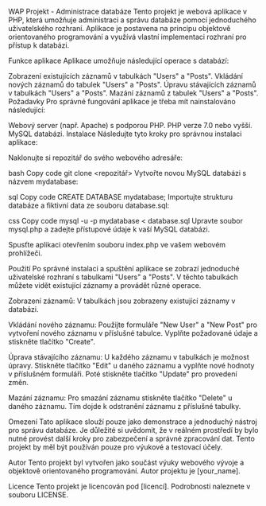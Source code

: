 WAP Projekt - Administrace databáze
Tento projekt je webová aplikace v PHP, která umožňuje administraci a správu databáze pomocí jednoduchého uživatelského rozhraní. Aplikace je postavena na principu objektově orientovaného programování a využívá vlastní implementaci rozhraní pro přístup k databázi.

Funkce aplikace
Aplikace umožňuje následující operace s databází:

Zobrazení existujících záznamů v tabulkách "Users" a "Posts".
Vkládání nových záznamů do tabulek "Users" a "Posts".
Úpravu stávajících záznamů v tabulkách "Users" a "Posts".
Mazání záznamů z tabulek "Users" a "Posts".
Požadavky
Pro správné fungování aplikace je třeba mít nainstalováno následující:

Webový server (např. Apache) s podporou PHP.
PHP verze 7.0 nebo vyšší.
MySQL databázi.
Instalace
Následujte tyto kroky pro správnou instalaci aplikace:

Naklonujte si repozitář do svého webového adresáře:

bash
Copy code
git clone <repozitář>
Vytvořte novou MySQL databázi s názvem mydatabase:

sql
Copy code
CREATE DATABASE mydatabase;
Importujte strukturu databáze a fiktivní data ze souboru database.sql:

css
Copy code
mysql -u <username> -p mydatabase < database.sql
Upravte soubor mysql.php a zadejte přístupové údaje k vaší MySQL databázi.

Spusťte aplikaci otevřením souboru index.php ve vašem webovém prohlížeči.

Použití
Po správné instalaci a spuštění aplikace se zobrazí jednoduché uživatelské rozhraní s tabulkami "Users" a "Posts". V těchto tabulkách můžete vidět existující záznamy a provádět různé operace.

Zobrazení záznamů: V tabulkách jsou zobrazeny existující záznamy v databázi.

Vkládání nového záznamu: Použijte formuláře "New User" a "New Post" pro vytvoření nového záznamu v příslušné tabulce. Vyplňte požadované údaje a stiskněte tlačítko "Create".

Úprava stávajícího záznamu: U každého záznamu v tabulkách je možnost úpravy. Stiskněte tlačítko "Edit" u daného záznamu a vyplňte nové hodnoty v příslušném formuláři. Poté stiskněte tlačítko "Update" pro provedení změn.

Mazání záznamu: Pro smazání záznamu stiskněte tlačítko "Delete" u daného záznamu. Tím dojde k odstranění záznamu z příslušné tabulky.

Omezení
Tato aplikace slouží pouze jako demonstrace a jednoduchý nástroj pro správu databáze. Je důležité si uvědomit, že v reálném prostředí by bylo nutné provést další kroky pro zabezpečení a správné zpracování dat. Tento projekt by měl být používán pouze pro výukové a testovací účely.

Autor
Tento projekt byl vytvořen jako součást výuky webového vývoje a objektově orientovaného programování. Autor projektu je [your_name].

Licence
Tento projekt je licencován pod [licencí]. Podrobnosti naleznete v souboru LICENSE.

